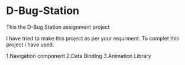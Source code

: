 # D-Bug-Station
This the D-Bug Station assignment project

I have tried to make this project as per your requrment. To complet this project i have used.
 
  1.Navigation component
  2.Data Binding
  3.Animation Library
